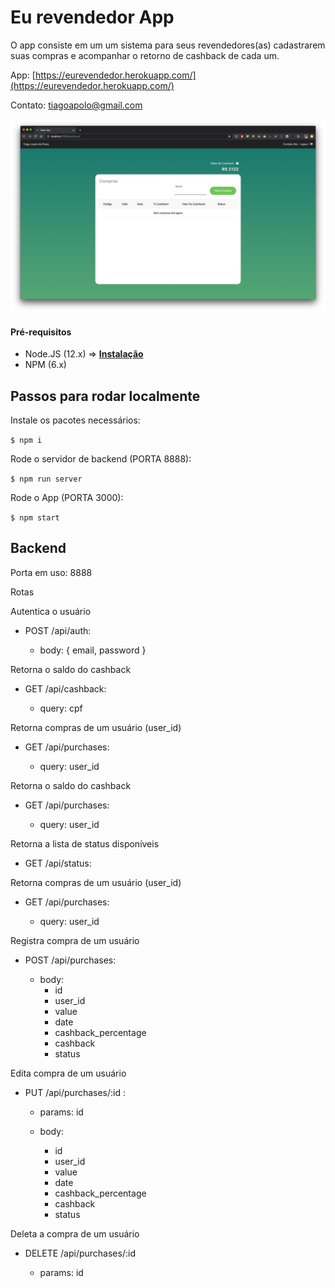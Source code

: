 # Eu revendedor App

O app consiste em um um sistema para seus revendedores(as) cadastrarem suas compras e acompanhar o retorno de cashback de cada um.

App: [https://eurevendedor.herokuapp.com/](https://eurevendedor.herokuapp.com/)

Contato: tiagoapolo@gmail.com

![App Screenshot](./app-image.png)

#### Pré-requisitos

- Node.JS (12.x) => [**Instalação**](https://nodejs.org/en/download/)
- NPM (6.x)


## Passos para rodar localmente

Instale os pacotes necessários:

`$ npm i`

Rode o servidor de backend (PORTA 8888):

`$ npm run server`


Rode o App (PORTA 3000):

`$ npm start`



## Backend

Porta em uso: 8888

Rotas

Autentica o usuário

- POST /api/auth:

  - body: { email, password } 

Retorna o saldo do cashback

- GET /api/cashback:
  
  - query: cpf

Retorna compras de um usuário (user_id)

- GET /api/purchases:
  
  - query: user_id


Retorna o saldo do cashback

- GET /api/purchases:
  
  - query: user_id

Retorna a lista de status disponíveis

- GET /api/status:
  

Retorna compras de um usuário (user_id)

- GET /api/purchases:
  
  - query: user_id

Registra compra de um usuário

- POST /api/purchases:
  
  - body: 
      - id
      - user_id
      - value
      - date
      - cashback_percentage
      - cashback
      - status  

Edita compra de um usuário

- PUT /api/purchases/:id :

  - params: id
  
  - body: 
      - id
      - user_id
      - value
      - date
      - cashback_percentage
      - cashback
      - status  

Deleta a compra de um usuário

- DELETE /api/purchases/:id

  - params: id